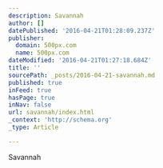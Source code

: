 ```yaml
---
description: Savannah
author: []
datePublished: '2016-04-21T01:28:09.237Z'
publisher:
  domain: 500px.com
  name: 500px.com
dateModified: '2016-04-21T01:27:18.684Z'
title: ''
sourcePath: _posts/2016-04-21-savannah.md
published: true
inFeed: true
hasPage: true
inNav: false
url: savannah/index.html
_context: 'http://schema.org'
_type: Article

---
```

Savannah